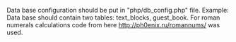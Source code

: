 Data base configuration should be put in "php/db_config.php" file. Example:
	<?php
		const DB_HOST = "localhost";
		const DB_USER = "root";
		const DB_PASSWORD = "root";
		const DB_NAME = "calendar";
	?>
Data base should contain two tables: text_blocks, guest_book.
For roman numerals calculations code from here http://ph0enix.ru/romannums/ was used.